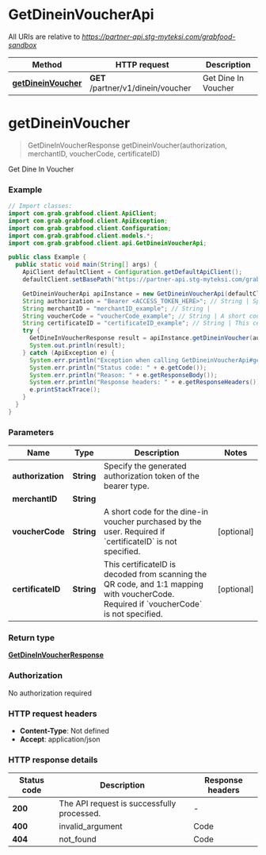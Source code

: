 # GetDineinVoucherApi

All URIs are relative to *https://partner-api.stg-myteksi.com/grabfood-sandbox*

| Method | HTTP request | Description |
|------------- | ------------- | -------------|
| [**getDineinVoucher**](GetDineinVoucherApi.md#getDineinVoucher) | **GET** /partner/v1/dinein/voucher | Get Dine In Voucher |


<a id="getDineinVoucher"></a>
# **getDineinVoucher**
> GetDineInVoucherResponse getDineinVoucher(authorization, merchantID, voucherCode, certificateID)

Get Dine In Voucher

### Example
```java
// Import classes:
import com.grab.grabfood.client.ApiClient;
import com.grab.grabfood.client.ApiException;
import com.grab.grabfood.client.Configuration;
import com.grab.grabfood.client.models.*;
import com.grab.grabfood.client.api.GetDineinVoucherApi;

public class Example {
  public static void main(String[] args) {
    ApiClient defaultClient = Configuration.getDefaultApiClient();
    defaultClient.setBasePath("https://partner-api.stg-myteksi.com/grabfood-sandbox");

    GetDineinVoucherApi apiInstance = new GetDineinVoucherApi(defaultClient);
    String authorization = "Bearer <ACCESS_TOKEN_HERE>"; // String | Specify the generated authorization token of the bearer type.
    String merchantID = "merchantID_example"; // String | 
    String voucherCode = "voucherCode_example"; // String | A short code for the dine-in voucher purchased by the user. Required if `certificateID` is not specified.
    String certificateID = "certificateID_example"; // String | This certificateID is decoded from scanning the QR code, and 1:1 mapping with voucherCode. Required if `voucherCode` is not specified.
    try {
      GetDineInVoucherResponse result = apiInstance.getDineinVoucher(authorization, merchantID, voucherCode, certificateID);
      System.out.println(result);
    } catch (ApiException e) {
      System.err.println("Exception when calling GetDineinVoucherApi#getDineinVoucher");
      System.err.println("Status code: " + e.getCode());
      System.err.println("Reason: " + e.getResponseBody());
      System.err.println("Response headers: " + e.getResponseHeaders());
      e.printStackTrace();
    }
  }
}
```

### Parameters

| Name | Type | Description  | Notes |
|------------- | ------------- | ------------- | -------------|
| **authorization** | **String**| Specify the generated authorization token of the bearer type. | |
| **merchantID** | **String**|  | |
| **voucherCode** | **String**| A short code for the dine-in voucher purchased by the user. Required if &#x60;certificateID&#x60; is not specified. | [optional] |
| **certificateID** | **String**| This certificateID is decoded from scanning the QR code, and 1:1 mapping with voucherCode. Required if &#x60;voucherCode&#x60; is not specified. | [optional] |

### Return type

[**GetDineInVoucherResponse**](GetDineInVoucherResponse.md)

### Authorization

No authorization required

### HTTP request headers

 - **Content-Type**: Not defined
 - **Accept**: application/json

### HTTP response details
| Status code | Description | Response headers |
|-------------|-------------|------------------|
| **200** | The API request is successfully processed. |  -  |
| **400** | invalid_argument | Code | Reason           | Message                                    | Description                                                                                    |  | ---- | ---------------- | ------------------------------------------ | ---------------------------------------------------------------------------------------------- |  | 400  | invalid_argument | invalid certificateID                      | The certificateID is not valid.                                                                | | 400  | invalid_argument | voucherCode or certificateID not specified | The voucherCode and certificateID are both empty in params, one of the both must be provided.  |  |  -  |
| **404** | not_found | Code | Reason      | Message                      | Description                                                                                     |  | -----| ----------- | ---------------------------- | ----------------------------------------------------------------------------------------------- |  | 404  | not_found   | voucher not found            | The voucher is not found for the specified voucherCode or certificateID.                        | | 404  | not_found   | failed to get store info     | The store is not found for the specified merchantID.                                             |  |  -  |

